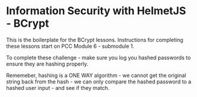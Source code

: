 # Information Security with HelmetJS - BCrypt

This is the boilerplate for the BCrypt lessons. Instructions for completing these lessons start on PCC Module 6 - submodule 1.

To complete these challenge - make sure you log you hashed passwords to ensure they are hashing properly. 

Rememeber, hashing is a ONE WAY algorithm - we cannot get the original string back from the hash - we can only 
compare the hashed password to a hashed user input - and see if they match.

